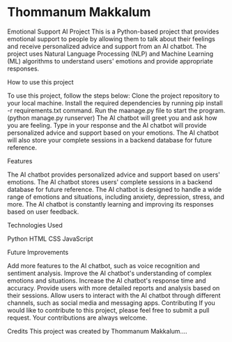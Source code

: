 # Thommanum Makkalum

Emotional Support AI Project
This is a Python-based project that provides emotional support to people by allowing them to talk about their feelings and receive personalized advice and support from an AI chatbot. The project uses Natural Language Processing (NLP) and Machine Learning (ML) algorithms to understand users' emotions and provide appropriate responses.

How to use this project

To use this project, follow the steps below:
Clone the project repository to your local machine.
Install the required dependencies by running pip install -r requirements.txt command.
Run the maanage.py file to start the program.(python manage.py runserver)
The AI chatbot will greet you and ask how you are feeling.
Type in your response and the AI chatbot will provide personalized advice and support based on your emotions.
The AI chatbot will also store your complete sessions in a backend database for future reference.


Features

The AI chatbot provides personalized advice and support based on users' emotions.
The AI chatbot stores users' complete sessions in a backend database for future reference.
The AI chatbot is designed to handle a wide range of emotions and situations, including anxiety, depression, stress, and more.
The AI chatbot is constantly learning and improving its responses based on user feedback.


Technologies Used

Python
HTML
CSS
JavaScript


Future Improvements

Add more features to the AI chatbot, such as voice recognition and sentiment analysis.
Improve the AI chatbot's understanding of complex emotions and situations.
Increase the AI chatbot's response time and accuracy.
Provide users with more detailed reports and analysis based on their sessions.
Allow users to interact with the AI chatbot through different channels, such as social media and messaging apps.
Contributing
If you would like to contribute to this project, please feel free to submit a pull request. Your contributions are always welcome.

Credits
This project was created by Thommanum Makkalum....

